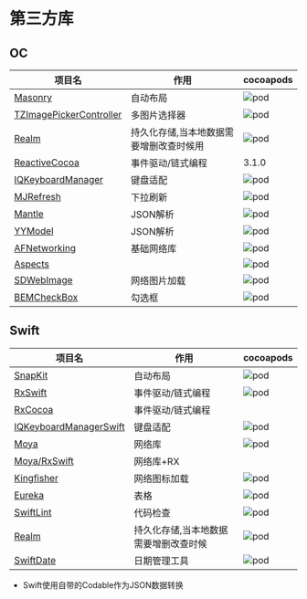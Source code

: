 # 第三方库
## OC

| 项目名 | 作用| cocoapods |
| ------ | ------ |------ |
|[Masonry](https://github.com/SnapKit/Masonry)|自动布局|![pod](https://img.shields.io/cocoapods/v/Masonry.svg?style=flat)|
|[TZImagePickerController](https://github.com/banchichen/TZImagePickerController)|多图片选择器|![pod](https://img.shields.io/cocoapods/v/TZImagePickerController.svg?style=flat)|
|[Realm](https://github.com/realm/realm-cocoa)|持久化存储,当本地数据需要增删改查时候用|![pod](https://img.shields.io/cocoapods/v/Realm.svg?style=flat)|
|[ReactiveCocoa](https://github.com/ReactiveCocoa/ReactiveCocoa)|事件驱动/链式编程|3.1.0|
|[IQKeyboardManager](https://github.com/hackiftekhar/IQKeyboardManager)|键盘适配|![pod](https://img.shields.io/cocoapods/v/IQKeyboardManager.svg?style=flat)|
|[MJRefresh](https://github.com/CoderMJLee/MJRefresh)|下拉刷新|![pod](https://img.shields.io/cocoapods/v/MJRefresh.svg?style=flat)|
|[Mantle](https://github.com/Mantle/Mantle)|JSON解析|![pod](https://img.shields.io/cocoapods/v/Mantle.svg?style=flat)|
|[YYModel](https://github.com/ibireme/YYModel)|JSON解析|![pod](https://img.shields.io/cocoapods/v/YYModel.svg?style=flat)|
|[AFNetworking](https://github.com/AFNetworking/AFNetworking)|基础网络库|![pod](https://img.shields.io/cocoapods/v/AFNetworking.svg?style=flat)|
|[Aspects](https://github.com/steipete/Aspects)||![pod](https://img.shields.io/cocoapods/v/Aspects.svg?style=flat)|
|[SDWebImage](https://github.com/SDWebImage/SDWebImage)|网络图片加载|![pod](https://img.shields.io/cocoapods/v/SDWebImage.svg?style=flat)|
|[BEMCheckBox](https://github.com/Boris-Em/BEMCheckBox)|勾选框|![pod](https://img.shields.io/cocoapods/v/BEMCheckBox.svg?style=flat)|

## Swift

| 项目名 | 作用| cocoapods |
| ------ | ------ |------ |
|[SnapKit](https://github.com/SnapKit/SnapKit)|自动布局|![pod](https://img.shields.io/cocoapods/v/SnapKit.svg?style=flat)|
|[RxSwift](https://github.com/ReactiveX/RxSwift)|事件驱动/链式编程|![pod](https://img.shields.io/cocoapods/v/RxSwift.svg?style=flat)|
|[RxCocoa]()|事件驱动/链式编程|
|[IQKeyboardManagerSwift](https://github.com/hackiftekhar/IQKeyboardManager)|键盘适配|![pod](https://img.shields.io/cocoapods/v/IQKeyboardManagerSwift.svg?style=flat)|
|[Moya](https://github.com/Moya/Moya)|网络库|![pod](https://img.shields.io/cocoapods/v/Moya.svg?style=flat)|
|[Moya/RxSwift](https://github.com/Moya/Moya)|网络库+RX |
|[Kingfisher](https://github.com/onevcat/Kingfisher)|网络图标加载|![pod](https://img.shields.io/cocoapods/v/Kingfisher.svg?style=flat)|
|[Eureka](https://github.com/xmartlabs/Eureka)|表格|![pod](https://img.shields.io/cocoapods/v/Eureka.svg?style=flat)|
|[SwiftLint](https://github.com/realm/SwiftLint)|代码检查|![pod](https://img.shields.io/cocoapods/v/SwiftLint.svg?style=flat)|
|[Realm](https://github.com/realm/realm-cocoa)|持久化存储,当本地数据需要增删改查时候|![pod](https://img.shields.io/cocoapods/v/RealmSwift.svg?style=flat)|
|[SwiftDate](https://github.com/malcommac/SwiftDate)|日期管理工具|![pod](https://img.shields.io/cocoapods/v/SwiftDate.svg?style=flat)|

- Swift使用自带的Codable作为JSON数据转换
